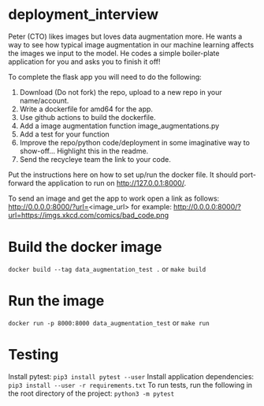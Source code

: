 # deployment_interview

Peter (CTO) likes images but loves data augmentation more. He wants a way to see how typical image augmentation in our machine learning affects the images we input to the model. He codes a simple boiler-plate application for you and asks you to finish it off!

To complete the flask app you will need to do the following:

1. Download (Do not fork) the repo, upload to a new repo in your name/account.
2. Write a dockerfile for amd64 for the app.
3. Use github actions to build the dockerfile.
4. Add a image augmentation function image_augmentations.py
5. Add a test for your function
6. Improve the repo/python code/deployment in some imaginative way to show-off... Highlight this in the readme.
7. Send the recycleye team the link to your code.

Put the instructions here on how to set up/run the docker file. It should port-forward the application to run on http://127.0.0.1:8000/.

To send an image and get the app to work open a link as follows:
http://0.0.0.0:8000/?url=<image_url>
for example:
http://0.0.0.0:8000/?url=https://imgs.xkcd.com/comics/bad_code.png

# Build the docker image

`docker build --tag data_augmentation_test .`
or
`make build`

# Run the image

`docker run -p 8000:8000 data_augmentation_test`
or
`make run`

# Testing

Install pytest: `pip3 install pytest --user`
Install application dependencies: `pip3 install --user -r requirements.txt`
To run tests, run the following in the root directory of the project: `python3 -m pytest`